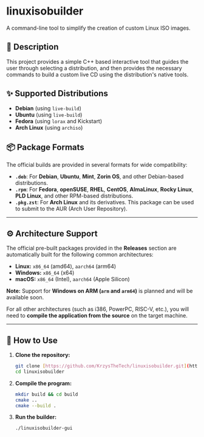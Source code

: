 # linuxisobuilder

A command-line tool to simplify the creation of custom Linux ISO images.

## 📜 Description

This project provides a simple C++ based interactive tool that guides the user through selecting a distribution, and then provides the necessary commands to build a custom live CD using the distribution's native tools.

## ✨ Supported Distributions
* **Debian** (using `live-build`)
* **Ubuntu** (using `live-build`)
* **Fedora** (using `lorax` and Kickstart)
* **Arch Linux** (using `archiso`)

## 📦 Package Formats

The official builds are provided in several formats for wide compatibility:

* **`.deb`**: For **Debian**, **Ubuntu**, **Mint**, **Zorin OS**, and other Debian-based distributions.
* **`.rpm`**: For **Fedora**, **openSUSE**, **RHEL**, **CentOS**, **AlmaLinux**, **Rocky Linux**, **PLD Linux**, and other RPM-based distributions.
* **`.pkg.zst`**: For **Arch Linux** and its derivatives. This package can be used to submit to the AUR (Arch User Repository).

***

## ⚙️ Architecture Support

The official pre-built packages provided in the **Releases** section are automatically built for the following common architectures:

* **Linux:** `x86_64` (amd64), `aarch64` (arm64)
* **Windows:** `x86_64` (x64)
* **macOS:** `x86_64` (Intel), `aarch64` (Apple Silicon)

**Note:** Support for **Windows on ARM (`arm` and `arm64`)** is planned and will be available soon.

For all other architectures (such as i386, PowerPC, RISC-V, etc.), you will need to **compile the application from the source** on the target machine.

***

## 🚀 How to Use

1.  **Clone the repository:**
    ```bash
    git clone [https://github.com/KrzysTheTech/linuxisobuilder.git](https://github.com/KrzysTheTech/linuxisobuilder.git)
    cd linuxisobuilder
    ```

2.  **Compile the program:**
    ```bash
    mkdir build && cd build
    cmake ..
    cmake --build .
    ```

3.  **Run the builder:**
    ```bash
    ./linuxisobuilder-gui
    ```
